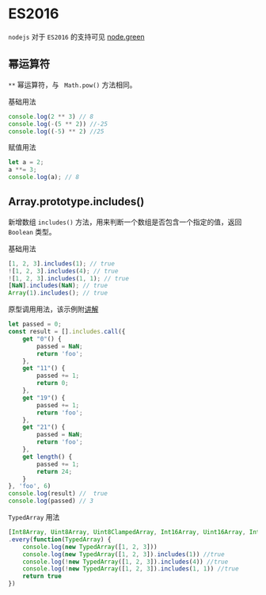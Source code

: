 # ES2016 

`nodejs` 对于 `ES2016` 的支持可见 [node.green](https://node.green/#ES2016)

## 幂运算符

`**` 幂运算符，与 ` Math.pow()` 方法相同。

基础用法

```javascript
console.log(2 ** 3) // 8
console.log(-(5 ** 2)) //-25
console.log((-5) ** 2) //25
```

赋值用法

```javascript
let a = 2;
a **= 3;
console.log(a); // 8
```

## Array.prototype.includes()

新增数组 `includes()` 方法，用来判断一个数组是否包含一个指定的值，返回 `Boolean` 类型。

基础用法

```javascript
[1, 2, 3].includes(1); // true
![1, 2, 3].includes(4); // true
![1, 2, 3].includes(1, 1); // true
[NaN].includes(NaN); // true
Array(1).includes(); // true
```

原型调用用法，该示例附[讲解](includes原型调用示例讲解.md)

```javascript
let passed = 0;
const result = [].includes.call({
    get "0"() {
        passed = NaN;
        return 'foo';
    },
    get "11"() {
        passed += 1;
        return 0;
    },
    get "19"() {
        passed += 1;
        return 'foo';
    },
    get "21"() {
        passed = NaN;
        return 'foo';
    },
    get length() {
        passed += 1;
        return 24;
    }
}, 'foo', 6)
console.log(result) //  true
console.log(passed) // 3
```

`TypedArray` 用法

```javascript
[Int8Array, Uint8Array, Uint8ClampedArray, Int16Array, Uint16Array, Int32Array, Uint32Array, Float32Array, Float64Array]
.every(function(TypedArray) {
    console.log(new TypedArray([1, 2, 3]))
    console.log(new TypedArray([1, 2, 3]).includes(1)) //true
    console.log(!new TypedArray([1, 2, 3]).includes(4)) //true
    console.log(!new TypedArray([1, 2, 3]).includes(1, 1)) //true
    return true
})
```
